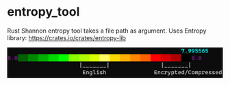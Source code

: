 # entropy_tool
Rust Shannon entropy tool takes a file path as argument. Uses Entropy library:
https://crates.io/crates/entropy-lib

![Image Alt Text](Screenshot.png)
